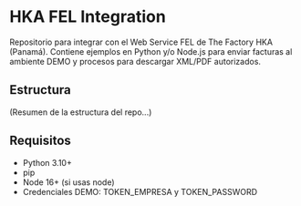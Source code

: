 # HKA FEL Integration

Repositorio para integrar con el Web Service FEL de The Factory HKA (Panamá).
Contiene ejemplos en Python y/o Node.js para enviar facturas al ambiente DEMO
y procesos para descargar XML/PDF autorizados.

## Estructura
(Resumen de la estructura del repo...)

## Requisitos
- Python 3.10+
- pip
- Node 16+ (si usas node)
- Credenciales DEMO: TOKEN_EMPRESA y TOKEN_PASSWORD
